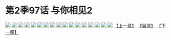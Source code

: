 # 第2季97话 与你相见2
![](https://s1.baozimh.com/scomic/sanyanxiaotianlu-samanhua/0/550-is5l/1.jpg)
![](https://s1.baozimh.com/scomic/sanyanxiaotianlu-samanhua/0/550-is5l/2.jpg)
![](https://s1.baozimh.com/scomic/sanyanxiaotianlu-samanhua/0/550-is5l/3.jpg)
![](https://s1.baozimh.com/scomic/sanyanxiaotianlu-samanhua/0/550-is5l/4.jpg)
![](https://s1.baozimh.com/scomic/sanyanxiaotianlu-samanhua/0/550-is5l/5.jpg)
![](https://s1.baozimh.com/scomic/sanyanxiaotianlu-samanhua/0/550-is5l/6.jpg)
![](https://s1.baozimh.com/scomic/sanyanxiaotianlu-samanhua/0/550-is5l/7.jpg)
![](https://s1.baozimh.com/scomic/sanyanxiaotianlu-samanhua/0/550-is5l/8.jpg)
![](https://s1.baozimh.com/scomic/sanyanxiaotianlu-samanhua/0/550-is5l/9.jpg)
![](https://s1.baozimh.com/scomic/sanyanxiaotianlu-samanhua/0/550-is5l/10.jpg)
![](https://s1.baozimh.com/scomic/sanyanxiaotianlu-samanhua/0/550-is5l/11.jpg)
![](https://s1.baozimh.com/scomic/sanyanxiaotianlu-samanhua/0/550-is5l/12.jpg)
![](https://s1.baozimh.com/scomic/sanyanxiaotianlu-samanhua/0/550-is5l/13.jpg)
![](https://s1.baozimh.com/scomic/sanyanxiaotianlu-samanhua/0/550-is5l/14.jpg)
![](https://s1.baozimh.com/scomic/sanyanxiaotianlu-samanhua/0/550-is5l/15.jpg)
![](https://s1.baozimh.com/scomic/sanyanxiaotianlu-samanhua/0/550-is5l/16.jpg)
![](https://s1.baozimh.com/scomic/sanyanxiaotianlu-samanhua/0/550-is5l/17.jpg)
[【上一章】](./550.md)
[【目录】](./README.md)
[【下一章】](./552.md)
